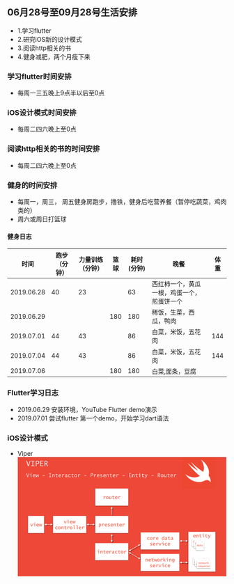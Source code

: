 ## 06月28号至09月28号生活安排
- 1.学习flutter
- 2.研究iOS新的设计模式
- 3.阅读http相关的书
- 4.健身减肥，两个月瘦下来

### 学习flutter时间安排
- 每周一三五晚上9点半以后至0点

### iOS设计模式时间安排
- 每周二四六晚上至0点

### 阅读http相关的书的时间安排
- 每周二四六晚上至0点

### 健身的时间安排
	
-  每周一，周三， 周五健身房跑步，撸铁，健身后吃营养餐（暂停吃蔬菜，鸡肉类的）
-  周六或周日打篮球

#### 健身日志

| 时间 | 跑步（分钟） | 力量训练（分钟） | 篮球 | 耗时(分钟) | 晚餐 |  体重 |
| ------ | ------ | ------ | ------ | ------ | -----| ------ |
| 2019.06.28 | 40 | 23 | | 63 | 西红柿一个，黄瓜一根，鸡蛋一个，煎蛋饼一个 |
|2019.06.29 | | | 180 | 180 | 稀饭，生菜，西瓜，鸭肉 |
| 2019.07.01| 44 | 43 | | 86 | 白菜，米饭，五花肉 | 144
| 2019.07.04| 44 | 43 | | 86 | 白菜，米饭，五花肉 | 144
| 2019.07.06| | | 180 | 180 | 白菜,面条，豆腐 | 



### Flutter学习日志
- 2019.06.29 安装环境，YouTube Flutter demo演示
- 2019.07.01 尝试flutter 第一个demo，开始学习dart语法

### iOS设计模式
- Viper
	![Alt text](Files/viper.png)